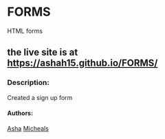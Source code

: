 # FORMS
HTML forms
## the live site is at https://ashah15.github.io/FORMS/

### Description: 
Created a sign up form 

#### Authors:
[Asha](https://github.com/Ashah15)
[Micheals](https://github.com/MarvellousUbani)
